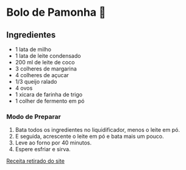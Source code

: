 # Bolo de Pamonha :corn:



## Ingredientes

- 1 lata de milho
- 1 lata de leite condensado
- 200 ml de leite de coco
- 3 colheres de margarina
- 4 colheres de açucar
- 1/3 queijo ralado
- 4 ovos
- 1 xicara de farinha de trigo
- 1 colher de fermento em pó



### Modo de Preparar

1. Bata todos os ingredientes no liquidificador, menos o leite em pó.
2. E seguida, acrescente o leite em pó e bata mais um pouco.
3. Leve ao forno por 40 minutos.
4. Espere esfriar e sirva.



[Receita retirado do site](https://www.tudogostoso.com.br/receita/181283-bolo-de-pamonha.html)
